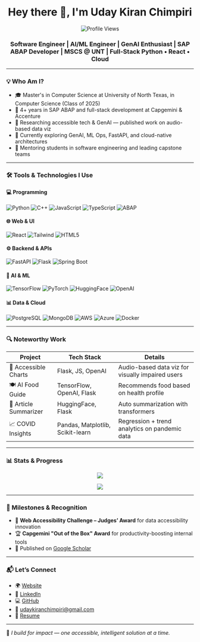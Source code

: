 <h1 align="center">Hey there 👋, I'm Uday Kiran Chimpiri</h1>
<p align="center">
  <img src="https://komarev.com/ghpvc/?username=chimpiriudaykiran&label=Profile%20views&color=0e75b6&style=flat" alt="Profile Views" />
</p>
<h3 align="center">
  Software Engineer | AI/ML Engineer | GenAI Enthusiast | SAP ABAP Developer | MSCS @ UNT | Full-Stack Python • React • Cloud
</h3>

---

### 💡 Who Am I?

- 🎓 Master's in Computer Science at University of North Texas, in Computer Science (Class of 2025)
- 💼 4+ years in SAP ABAP and full-stack development at Capgemini & Accenture
- 🧠 Researching accessible tech & GenAI — published work on audio-based data viz
- 🚀 Currently exploring GenAI, ML Ops, FastAPI, and cloud-native architectures
- 🎤 Mentoring students in software engineering and leading capstone teams

---

### 🛠️ Tools & Technologies I Use

#### 💻 Programming
![Python](https://img.shields.io/badge/Python-3776AB?style=flat&logo=python&logoColor=white)
![C++](https://img.shields.io/badge/C++-00599C?style=flat&logo=c%2B%2B&logoColor=white)
![JavaScript](https://img.shields.io/badge/JavaScript-F7DF1E?style=flat&logo=javascript&logoColor=black)
![TypeScript](https://img.shields.io/badge/TypeScript-3178C6?style=flat&logo=typescript&logoColor=white)
![ABAP](https://img.shields.io/badge/SAP_ABAP-0FAAFF?style=flat&logo=SAP)

#### 🌐 Web & UI
![React](https://img.shields.io/badge/React-20232A?style=flat&logo=react&logoColor=61DAFB)
![Tailwind](https://img.shields.io/badge/Tailwind_CSS-38B2AC?style=flat&logo=tailwind-css)
![HTML5](https://img.shields.io/badge/HTML5-E34F26?style=flat&logo=html5&logoColor=white)

#### ⚙️ Backend & APIs
![FastAPI](https://img.shields.io/badge/FastAPI-009688?style=flat&logo=fastapi)
![Flask](https://img.shields.io/badge/Flask-000000?style=flat&logo=flask)
![Spring Boot](https://img.shields.io/badge/Spring_Boot-6DB33F?style=flat&logo=springboot)

#### 🧠 AI & ML
![TensorFlow](https://img.shields.io/badge/TensorFlow-FF6F00?style=flat&logo=tensorflow)
![PyTorch](https://img.shields.io/badge/PyTorch-EE4C2C?style=flat&logo=pytorch)
![HuggingFace](https://img.shields.io/badge/HuggingFace-FFD21F?style=flat&logo=huggingface)
![OpenAI](https://img.shields.io/badge/OpenAI-412991?style=flat&logo=openai)

#### 📊 Data & Cloud
![PostgreSQL](https://img.shields.io/badge/PostgreSQL-4169E1?style=flat&logo=postgresql)
![MongoDB](https://img.shields.io/badge/MongoDB-47A248?style=flat&logo=mongodb)
![AWS](https://img.shields.io/badge/AWS-232F3E?style=flat&logo=amazonaws)
![Azure](https://img.shields.io/badge/Azure-0078D4?style=flat&logo=microsoft-azure)
![Docker](https://img.shields.io/badge/Docker-2496ED?style=flat&logo=docker)

---

### 🔍 Noteworthy Work

| Project | Tech Stack | Details |
|--------|------------|---------|
| 🦮 Accessible Charts | Flask, JS, OpenAI | Audio-based data viz for visually impaired users |
| 🍽️ AI Food Guide | TensorFlow, OpenAI, Flask | Recommends food based on health profile |
| 📰 Article Summarizer | HuggingFace, Flask | Auto summarization with transformers |
| 📈 COVID Insights | Pandas, Matplotlib, Scikit-learn | Regression + trend analytics on pandemic data |

---

### 📊 Stats & Progress

<p align="center">
  <img src="https://github-readme-stats.vercel.app/api?username=chimpiriudaykiran&show_icons=true&theme=tokyonight" />
</p>
<p align="center">
  <img src="https://github-readme-streak-stats.herokuapp.com/?user=chimpiriudaykiran&theme=tokyonight" />
</p>

---

### 🏅 Milestones & Recognition

- 🥇 **Web Accessibility Challenge – Judges’ Award** for data accessibility innovation
- 🏆 **Capgemini "Out of the Box" Award** for productivity-boosting internal tools
- 📜 Published on [Google Scholar](https://scholar.google.com/citations?user=7DXlEEIAAAAJ&hl)

---

### 📬 Let’s Connect

- 🌍 [Website](https://codewithuday.co)
- 💼 [LinkedIn](https://linkedin.com/in/uday-kiran-chimpiri)
- 💻 [GitHub](https://github.com/chimpiriudaykiran)
- 📧 udaykiranchimpiri@gmail.com
- 📄 [Resume](https://github.com/chimpiriudaykiran/chimpiriudaykiran/blob/main/Uday%20Kiran%20Chimpiri%20-%20AI.pdf)

---

🎯 *I build for impact — one accessible, intelligent solution at a time.*

